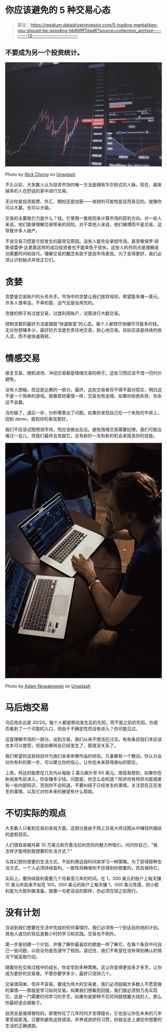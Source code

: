 # 你应该避免的 5 种交易心态

> 原文：<https://medium.datadriveninvestor.com/5-trading-mentalities-you-should-be-avoiding-bb66fff7dad6?source=collection_archive---------13----------------------->

## 不要成为另一个投资统计。

![](img/c17feaa2d95ad8edbb3585fa007e7706.png)

Photo by [Nick Chong](https://unsplash.com/@nick604?utm_source=medium&utm_medium=referral) on [Unsplash](https://unsplash.com?utm_source=medium&utm_medium=referral)

不久以前，大多数人认为投资市场的唯一方法是拥有华尔街式的人脉。现在，越来越多的人在舒适的家中进行交易。

无论你是投资股票、外汇、期权还是加密——发财的可能性是显而易见的。就像你可以大赢，也可以大输。

交易的主要吸引力是什么？钱。它使用一套规则来计算市场的获利方向。对一些人来说，他们能够理解交易带来的风险。对于其他人来说，他们赌博而不是交易，这导致许多人破产。

不良交易习惯是亏损发生的最常见原因。没有人能完全掌控市场。甚至像保罗·琼斯或雷伊·达里奥这样的成功投资者也不能幸免于损失。这些人的共同点是理解成功需要时间和技巧。理解交易的概念有助于提高市场表现。为了变得更好，我们必须认识到缺点并改正它们。

# 贪婪

贪婪是交易账户的头号杀手。市场中的贪婪让我们放弃规则，希望能多赚一美元。许多人很幸运。不幸的是，运气总是会用完的。

贪婪的例子有过度交易，过度利用账户，试图进行大额交易。

控制贪婪的最好方法是摆脱“快速致富”的心态。每个人都想尽快赚尽可能多的钱。无论你想赚多少，最好的方法是负责任地交易，耐心地交易。目标应该是持续的收入流，而不是快速周转。

# 情感交易

报复交易、随机进场、冲动交易都是情绪交易的例子。这些习惯应该不惜一切代价避免。

没有人想输，但这是比赛的一部分。最终，这些交易者将不得不面对现实，明白这不是一个简单的游戏。就像其他事情一样，交易也有逆境。如果你拒绝失败，你永远不会赢。

当你输了，退后一步，分析哪里出了问题。如果你发现自己在一个失败的牛排上，回到 demo，直到你的表现更好。

我们不应该试图预测市场，而应该做出反应。避免情绪交易需要纪律。我们可能会难过一会儿，但我们最终会克服它。总有新的一天和新的机会来提高你的技能。

![](img/5a126f3fa9b0c47030bc8192ee3f08e5.png)

Photo by [Adam Nowakowski](https://unsplash.com/@adamaszczos?utm_source=medium&utm_medium=referral) on [Unsplash](https://unsplash.com?utm_source=medium&utm_medium=referral)

# 马后炮交易

马后炮永远是 20/20。每个人都是移动发生后的先知，而不是之前的先知。你是否看到了一个可能的入口，但由于不确定性而没有进入？你可能见过。

这是理解市场的一部分。谈到交易，我们从来不想活在过去。有些条目我们本应该也本可以接受，但是如果转会已经发生了，那就没关系了。

我们希望将这些经验作为我们未来参赛作品的经验。凡事都有一个教训。你认为会对你有利的那一步，可以建立你的信心，让你在未来获得类似的职位。

上周，柯达的股票在几天内从每股 2 美元飙升至 60 美元。很容易想到，如果你在新闻发布前进入，你会赚多少钱。问题是，你怎么会知道？除非你有特异功能或者有一些内部知识，否则你不会知道。不要纠结于已经发生的事情。关注现在正在发生的事情，以及它对你未来的展望有什么帮助。

# 不切实际的观点

大多数人只看到交易的金钱方面。这部分是由于网上交易大师试图从中赚钱所描绘的虚假现实。

人们很容易被月薪 10 万美元和开着法拉利兜风的魅力所吸引。问问你自己，“我怎样才能得到我想要的生活方式？”

与其幻想你想要的生活方式，不如利用这段时间来学习一种策略。为了获得那种生活方式，一个人必须持续盈利。一致性将确保你不仅得到你想要的，而且保持它。

实际上，要持续盈利需要几个月甚至几年的时间。在 1，000 美元的账户上每天赚 10 美元听起来不如在 100，000 美元的账户上每天赚 1，000 美元性感，但小胜利是为大胜利做准备。就像一句老话说的那样，你必须在球之前爬行。

# 没有计划

当谈到我们想要在生活中完成的任何事情时，我们必须有一个到达目的地的计划。其他人成功的背后是数小时的学习和实践。交易也不例外。

第一步是创建一个计划，并像了解你最喜欢的歌曲一样了解它。在每个条目中问自己一些问题，以验证你是否遵守了规则。请记住，我们不希望在没有得到确认的情况下就采取行动。

随着你在交易过程中的成长，你会学到多种策略。这让你变得更加多才多艺，让你成为更好的交易者。不管你要学多少，最好只坚持几个。

交易很简单，但并不容易。要成为伟大的交易者，我们必须超越大多数人不愿意做的事情——那就是学习如何交易。如果我们想看到回报，我们就必须努力去实现它。这是一门需要时间学习的手艺。如果你是那种不花时间就想赢大钱的人，那么你最好适合掷骰子。

投资总是值得冒险的。即使你花了几年时间才变得擅长，它也会让你在未来的几年里受益匪浅。只要你避免这些错误，并养成良好的习惯，你就会走上通往你想要的生活的正确道路。